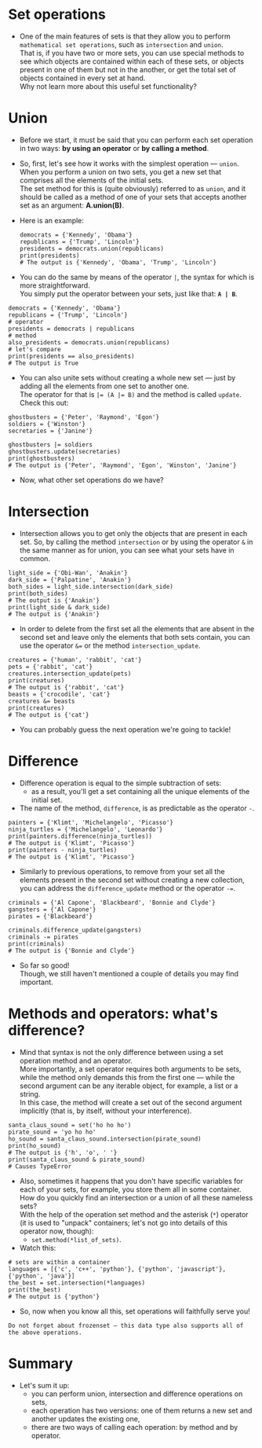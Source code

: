 # Set operations
- One of the main features of sets is that they allow you to perform `mathematical set operations`, such as `intersection` and `union`.<br>
That is, if you have two or more sets, you can use special methods to see which objects are contained within each of these sets, or objects present in one of them but not in the another, or get the total set of objects contained in every set at hand.<br>
Why not learn more about this useful set functionality?

# Union
- Before we start, it must be said that you can perform each set operation in two ways: **by using an operator** or **by calling a method**.
- So, first, let's see how it works with the simplest operation — `union`.<br>
When you perform a union on two sets, you get a new set that comprises all the elements of the initial sets.<br>
The set method for this is (quite obviously) referred to as `union`, and it should be called as a method of one of your sets that accepts another set as an argument: **A.union(B)**.<br>
- Here is an example:
    ```
    democrats = {'Kennedy', 'Obama'}
    republicans = {'Trump', 'Lincoln'}
    presidents = democrats.union(republicans)
    print(presidents)
    # The output is {'Kennedy', 'Obama', 'Trump', 'Lincoln'}
    ```

- You can do the same by means of the operator `|`, the syntax for which is more straightforward.<br>
You simply put the operator between your sets, just like that: **`A | B`**.
```
democrats = {'Kennedy', 'Obama'}
republicans = {'Trump', 'Lincoln'}
# operator
presidents = democrats | republicans
# method
also_presidents = democrats.union(republicans)
# let's compare
print(presidents == also_presidents)
# The output is True
```

- You can also unite sets without creating a whole new set — just by adding all the elements from one set to another one.<br>
The operator for that is `|= (A |= B)` and the method is called `update`.<br>
Check this out:
```
ghostbusters = {'Peter', 'Raymond', 'Egon'}
soldiers = {'Winston'}
secretaries = {'Janine'}

ghostbusters |= soldiers
ghostbusters.update(secretaries)
print(ghostbusters)
# The output is {'Peter', 'Raymond', 'Egon', 'Winston', 'Janine'}
```
- Now, what other set operations do we have?

# Intersection
- Intersection allows you to get only the objects that are present in each set. So, by calling the method `intersection` or by using the operator `&` in the same manner as for union, you can see what your sets have in common.
```
light_side = {'Obi-Wan', 'Anakin'}
dark_side = {'Palpatine', 'Anakin'}
both_sides = light_side.intersection(dark_side)
print(both_sides)
# The output is {'Anakin'}
print(light_side & dark_side)
# The output is {'Anakin'}
```
- In order to delete from the first set all the elements that are absent in the second set and leave only the elements that both sets contain, you can use the operator `&=` or the method `intersection_update`.
```
creatures = {'human', 'rabbit', 'cat'}
pets = {'rabbit', 'cat'}
creatures.intersection_update(pets)
print(creatures)
# The output is {'rabbit', 'cat'}
beasts = {'crocodile', 'cat'}
creatures &= beasts
print(creatures)
# The output is {'cat'}
```
- You can probably guess the next operation we're going to tackle!

# Difference
- Difference operation is equal to the simple subtraction of sets:<br>
    - as a result, you'll get a set containing all the unique elements of the initial set.<br>
- The name of the method, `difference`, is as predictable as the operator `-`.
```
painters = {'Klimt', 'Michelangelo', 'Picasso'}
ninja_turtles = {'Michelangelo', 'Leonardo'}
print(painters.difference(ninja_turtles))
# The output is {'Klimt', 'Picasso'}
print(painters - ninja_turtles)
# The output is {'Klimt', 'Picasso'}
```

- Similarly to previous operations, to remove from your set all the elements present in the second set without creating a new collection, you can address the `difference_update` method or the operator `-=`. 
```
criminals = {'Al Capone', 'Blackbeard', 'Bonnie and Clyde'}
gangsters = {'Al Capone'}
pirates = {'Blackbeard'}

criminals.difference_update(gangsters)
criminals -= pirates
print(criminals)
# The output is {'Bonnie and Clyde'}
```
- So far so good!<br>
Though, we still haven't mentioned a couple of details you may find important.

# Methods and operators: what's difference?
- Mind that syntax is not the only difference between using a set operation method and an operator.<br>
More importantly, a set operator requires both arguments to be sets, while the method only demands this from the first one — while the second argument can be any iterable object, for example, a list or a string.<br>
In this case, the method will create a set out of the second argument implicitly (that is, by itself, without your interference).
```
santa_claus_sound = set('ho ho ho')
pirate_sound = 'yo ho ho'
ho_sound = santa_claus_sound.intersection(pirate_sound)
print(ho_sound)
# The output is {'h', 'o', ' '}
print(santa_claus_sound & pirate_sound)
# Causes TypeError
```
- Also, sometimes it happens that you don't have specific variables for each of your sets, for example, you store them all in some container.<br>
How do you quickly find an intersection or a union of all these nameless sets?<br>
With the help of the operation set method and the asterisk (`*`) operator (it is used to "unpack" containers; let's not go into details of this operator now, though):
    - `set.method(*list_of_sets)`.<br>
- Watch this:
```
# sets are within a container
languages = [{'c', 'c++', 'python'}, {'python', 'javascript'}, {'python', 'java'}]
the_best = set.intersection(*languages)
print(the_best)
# The output is {'python'}
```
- So, now when you know all this, set operations will faithfully serve you!
```
Do not forget about frozenset — this data type also supports all of the above operations.
```
# Summary
- Let's sum it up:
    - you can perform union, intersection and difference operations on sets,
    - each operation has two versions: one of them returns a new set and another updates the existing one,
    - there are two ways of calling each operation: by method and by operator.
